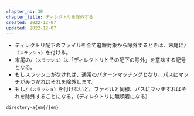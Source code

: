 ```yaml
---
chapter_no: 30
chapter_title: ディレクトリを除外する
created: 2022-12-07
updated: 2022-12-07
---
```

- ディレクトリ配下のファイルを全て追跡対象から除外するときは、末尾に`/（スラッシュ）`を付ける。
- 末尾の`/（スラッシュ）`は「ディレクトリとその配下の除外」を意味する記号となる。
- もしスラッシュがなければ、通常のパターンマッチングとなり、パスにマッチがみつかればそれを除外します。
- もし`/（スラッシュ）`を付けないと、ファイルと同様、パスにマッチすればそれを除外することになる。（ディレクトリに無頓着になる）

```:ディレクトリ配下（のすべてのパスを）除外する
directory-a{em{/}em}
```